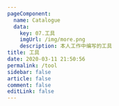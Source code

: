 ```yaml
---
pageComponent: 
  name: Catalogue
  data: 
    key: 07.工具
    imgUrl: /img/more.png
    description: 本人工作中编写的工具
title: 工具
date: 2020-03-11 21:50:56
permalink: /tool
sidebar: false
article: false
comment: false
editLink: false
---
```

